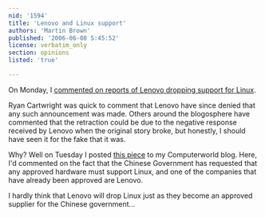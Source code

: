 ```yaml
---
nid: '1594'
title: 'Lenovo and Linux support'
authors: 'Martin Brown'
published: '2006-06-08 5:45:52'
license: verbatim_only
section: opinions
listed: 'true'

---
```

On Monday, I [commented on reports of Lenovo dropping support for Linux](http://www.freesoftwaremagazine.com/node/1585).

Ryan Cartwright was quick to comment that Lenovo have since denied that any such announcement was made. Others around the blogosphere have commented that the retraction could be due to the negative response received by Lenovo when the original story broke, but honestly, I should have seen it for the fake that it was.


<!--break-->


Why? Well on Tuesday I posted [this piece](http://feeds.computerworld.com/Computerworld/MartinMCBrown?m=168) to my Computerworld blog. Here, I'd commented on the fact that the Chinese Government has requested that any approved hardware must support Linux, and one of the companies that have already been approved are Lenovo.

I hardly think that Lenovo will drop Linux just as they become an approved supplier for the Chinese government...

